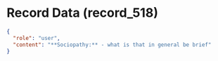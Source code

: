 # Record Data (record_518)

```json
{
  "role": "user",
  "content": "**Sociopathy:** - what is that in general be brief"
}
```
